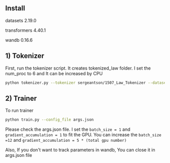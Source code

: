 ## Install

datasets 2.19.0

transformers 4.40.1

wandb 0.16.6

## 1) Tokenizer

First, run the tokenizer script. It creates tokenized_law folder. I set the num_proc to 6 and It can be increased by CPU

```bash
python tokenizer.py --tokenizer sergeantson/1507_Law_Tokenizer --dataset sergeantson/1507_law_dataset --save_path ./tokenized_law
```

## 2) Trainer

To run trainer
```bash
python train.py --config_file args.json
```

Please check the args.json file. I set the `batch_size = 1` and `gradient_accumulation = 1` to fit the GPU. You can increase the `batch_size =12` and  `gradient_accumulation = 5 * (total gpu number)`

Also, If you don't want to track parameters in wandb, You can close it in args.json file
